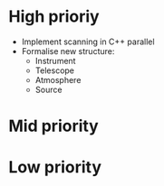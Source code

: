 # High prioriy

- Implement scanning in C++ parallel
- Formalise new structure:
    - Instrument
    - Telescope
    - Atmosphere
    - Source

# Mid priority

# Low priority

